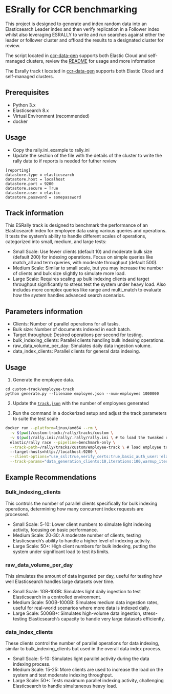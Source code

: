 # ESrally for CCR benchmarking

This project is designed to generate and index random data into an Elasticsearch Leader index and then verify replication in a Follower index whilst also leveraging ESRALLY to write and run searches against either the leader or follower cluster and offload the results to a designated cluster for review.

The script located in [ccr-data-gen](./ccr-data-gen) supports both Elastic Cloud and self-managed clusters, review the [README](./ccr-data-gen/README.md) for usage and more information

The Esrally track t located in [ccr-data-gen](./cutom-track) supports both Elastic Cloud and self-managed clusters.

## Prerequisites

- Python 3.x
- Elasticsearch 8.x
- Virtual Environment (recommended)
- docker

## Usage

- Copy the rally.ini_example to rally.ini
- Update the section of the file with the details of the cluster to write the rally data to if reports is needed for futher review

```
[reporting]
datastore.type = elasticsearch
datastore.host = localhost
datastore.port = 9200
datastore.secure = True
datastore.user = elastic
datastore.password = somepassword
``` 

## Track information

This ESRally track is designed to benchmark the performance of an Elasticsearch index for employee data using various queries and operations. It tests the system’s ability to handle different scales of operations, categorized into small, medium, and large tests:

- Small Scale: Use fewer clients (default 10) and moderate bulk size (default 200) for indexing operations. Focus on simple queries like match_all and term queries, with moderate throughput (default 500).
- Medium Scale: Similar to small scale, but you may increase the number of clients and bulk size slightly to simulate more load.
- Large Scale: Requires scaling up bulk indexing clients and target throughput significantly to stress test the system under heavy load. Also includes more complex queries like range and multi_match to evaluate how the system handles advanced search scenarios.

## Parameters information

- Clients: Number of parallel operations for all tasks.
- Bulk size: Number of documents indexed in each batch.
- Target throughput: Desired operations per second for testing.
- bulk_indexing_clients: Parallel clients handling bulk indexing operations.
- raw_data_volume_per_day: Simulates daily data ingestion volume.
- data_index_clients: Parallel clients for general data indexing.

## Usage

1. Generate the employee data.

```
cd custom-track/employee-track
python generate.py --filename employee.json --num-employees 1000000
```

2. Update the [`track.json`](./custom-track/employee-track/track.json) with the number of employees generated

3. Run the command in a dockerized setup and adjust the track parameters to suite the test scale

```bash
docker run --platform=linux/amd64 --rm \
  -v $(pwd)/custom-track:/rally/tracks/custom \
  -v $(pwd)/rally.ini:/rally/.rally/rally.ini \ # to load the tweaked rally ini file
  elastic/rally race --pipeline=benchmark-only \
  --track-path=/rally/tracks/custom/employee-track \ # load employee track
  --target-hosts=http://localhost:9200 \
  --client-options="use_ssl:true,verify_certs:true,basic_auth_user:'elastic',basic_auth_password:'somepassword'" \
  --track-params="data_generation_clients:10,iterations:100,warmup_iterations:10,target_throughput:500,raw_data_volume_per_day:100GB,bulk_indexing_clients:500,data_index_clients:10"
```

## Example Recommendations

### Bulk_indexing_clients

This controls the number of parallel clients specifically for bulk indexing operations, determining how many concurrent index requests are processed.

- Small Scale: 5-10: Lower client numbers to simulate light indexing activity, focusing on basic performance.
- Medium Scale: 20-30: A moderate number of clients, testing Elasticsearch’s ability to handle a higher level of indexing activity.
- Large Scale: 50+: High client numbers for bulk indexing, putting the system under significant load to test its limits.

### raw_data_volume_per_day

This simulates the amount of data ingested per day, useful for testing how well Elasticsearch handles large datasets over time.

- Small Scale: 1GB-10GB: Simulates light daily ingestion to test Elasticsearch in a controlled environment.
- Medium Scale: 50GB-100GB: Simulates medium data ingestion rates, useful for real-world scenarios where more data is indexed daily.
- Large Scale: 500GB+: Simulates high-volume data ingestion, stress-testing Elasticsearch’s capacity to handle very large datasets efficiently.

### data_index_clients

These clients control the number of parallel operations for data indexing, similar to bulk_indexing_clients but used in the overall data index process.

- Small Scale: 5-10: Simulates light parallel activity during the data indexing process.
- Medium Scale: 15-25: More clients are used to increase the load on the system and test moderate indexing throughput.
- Large Scale: 50+: Tests maximum parallel indexing activity, challenging Elasticsearch to handle simultaneous heavy load.